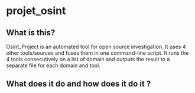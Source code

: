 # projet_osint

## What is this?

Osint_Project is an automated tool for open source investigation. It uses 4 other tools/sources and fuses them in one command-line script. It runs the 4 tools consecutively on a list of domain and outputs the result to a separate file for each domain and tool.

## What does it do and how does it do it ?
